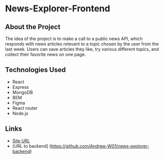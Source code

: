 # News-Explorer-Frontend

## About the Project

The idea of the project is to make a call to a public news API, which responds with news articles relevant to a topic chosen by the user from the last week. Users can save articles they like, try various different topics, and collect their favorite news on one page.

## Technologies Used

- React
- Express
- MongoDB
- BEM
- Figma
- React router
- Node.js

## Links

- [Site URL](https://aw-newsexplorer.wildsurf.net/)
- [URL to backend] (https://github.com/Andrew-W01/news-explorer-backend)
